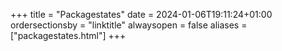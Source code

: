 +++
title = "Packagestates"
date = 2024-01-06T19:11:24+01:00
ordersectionsby = "linktitle"
alwaysopen = false
aliases = ["packagestates.html"]
+++
